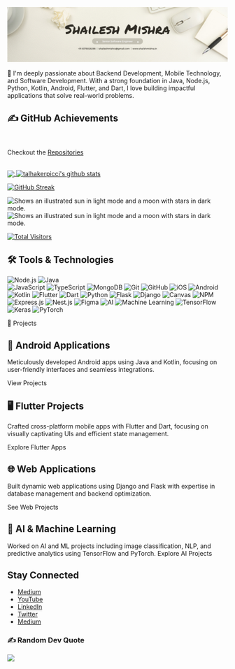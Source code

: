 [<img src='https://github.com/ishaileshmishra/ishaileshmishra/blob/master/icons/Shailesh%20Mishra.png'>](https://github.com/ishaileshmishra)


<!-- [<img src='https://github.com/ishaileshmishra/ishaileshmishra/blob/master/icons/shailesh-mishra_64468120.png' alt='Java' width='1200'>](https://github.com/ishaileshmishra) -->

🚀 I'm deeply passionate about Backend Development, Mobile Technology, and Software Development. With a strong foundation in Java, Node.js, Python, Kotlin, Android, Flutter, and Dart, I love building impactful applications that solve real-world problems.

## ✍️ GitHub Achievements 

<br>

Checkout the [Repositories](https://github.com/ishaileshmishra?tab=repositories&q=&type=&language=&sort=stargazers)

<br>

<a href="https://github.com/ishaileshmishra/ishaileshmishra">
  <img align="center" src="https://github-readme-stats.vercel.app/api/top-langs/?username=ishaileshmishra&hide=html,gdscript,roff,latte,qml,asp,swift,objective-c,kotlin,shell,java,css,scss,javascript,c,c%2B%2B,c%23,batchfile,cmake,ruby&theme=dark&hide_langs_below=1" />
</a>

<a href="https://github.com/ishaileshmishra/ishaileshmishra">
  <img align="center" src="https://github-readme-stats.vercel.app/api?username=ishaileshmishra&show_icons=true&theme=radical&line_height=27&title_color=fff&icon_color=79ff97&text_color=9f9f9f&bg_color=151515" alt="talhakerpicci's github stats" />
</a>

[![GitHub Streak](https://github-readme-streak-stats-weld-one.vercel.app?user=ishaileshmishra&theme=gruvbox_duo&hide_border=true)](https://ishaileshmishra.medium.com/)


<picture>
  <source media="(prefers-color-scheme: dark)" srcset="https://raw.githubusercontent.com/ishaileshmishra/github-stats/master/generated/overview.svg#gh-dark-mode-only">
  <source media="(prefers-color-scheme: light)" srcset="https://raw.githubusercontent.com/ishaileshmishra/github-stats/master/generated/overview.svg#gh-light-mode-only">
  <img alt="Shows an illustrated sun in light mode and a moon with stars in dark mode." src="https://user-images.githubusercontent.com/25423296/163456779-a8556205-d0a5-45e2-ac17-42d089e3c3f8.png">
</picture>

<picture>
  <source media="(prefers-color-scheme: dark)" srcset="https://raw.githubusercontent.com/ishaileshmishra/github-stats/master/generated/languages.svg#gh-dark-mode-only">
  <source media="(prefers-color-scheme: light)" srcset="https://raw.githubusercontent.com/ishaileshmishra/github-stats/master/generated/languages.svg#gh-light-mode-only">
  <img alt="Shows an illustrated sun in light mode and a moon with stars in dark mode." src="https://user-images.githubusercontent.com/25423296/163456779-a8556205-d0a5-45e2-ac17-42d089e3c3f8.png">
</picture>



[![Total Visitors](https://visitor-badge.laobi.icu/badge?page_id=ishaileshmishra)](https://github.com/ishaileshmishra)

## 🛠️ Tools & Technologies

![Node.js](https://img.shields.io/badge/node.js-339933?style=for-the-badge&logo=node-dot-js&logoColor=white) 
![Java](https://img.shields.io/badge/java-%23ED8B00.svg?style=for-the-badge&logo=java&logoColor=white)  
![JavaScript](https://img.shields.io/badge/javascript-%23323330.svg?style=for-the-badge&logo=javascript&logoColor=%23F7DF1E) 
![TypeScript](https://img.shields.io/badge/typescript-%23007ACC.svg?style=for-the-badge&logo=typescript&logoColor=white)
![MongoDB](https://img.shields.io/badge/MongoDB-%234ea94b.svg?style=for-the-badge&logo=mongodb&logoColor=white)
![Git](https://img.shields.io/badge/git-%23F05033.svg?style=for-the-badge&logo=git&logoColor=white) 
![GitHub](https://img.shields.io/badge/github-%23181717.svg?style=for-the-badge&logo=github&logoColor=white) 
![iOS](https://img.shields.io/badge/iOS-000000?style=for-the-badge&logo=ios&logoColor=white)
![Android](https://img.shields.io/badge/Android-3DDC84?style=for-the-badge&logo=android&logoColor=white)
![Kotlin](https://img.shields.io/badge/kotlin-%230095D5.svg?style=for-the-badge&logo=kotlin&logoColor=white) 
![Flutter](https://img.shields.io/badge/flutter-%2302569B.svg?style=for-the-badge&logo=flutter&logoColor=white)
![Dart](https://img.shields.io/badge/dart-%230175C2.svg?style=for-the-badge&logo=dart&logoColor=white) 
![Python](https://img.shields.io/badge/python-3670A0?style=for-the-badge&logo=python&logoColor=ffdd54) 
![Flask](https://img.shields.io/badge/flask-%23000.svg?style=for-the-badge&logo=flask&logoColor=white) 
![Django](https://img.shields.io/badge/django-%23092E20.svg?style=for-the-badge&logo=django&logoColor=white) 
![Canvas](https://img.shields.io/badge/Canvas-%2300C4CC.svg?style=for-the-badge&logo=canvas&logoColor=white) 
![NPM](https://img.shields.io/badge/NPM-%23000000.svg?style=for-the-badge&logo=npm&logoColor=white) 
![Express.js](https://img.shields.io/badge/express.js-%23404d59.svg?style=for-the-badge&logo=express&logoColor=%2361DAFB) 
![Nest.js](https://img.shields.io/badge/nestjs-%23E0234E.svg?style=for-the-badge&logo=nestjs&logoColor=white) 
![Figma](https://img.shields.io/badge/figma-%23F24E1E.svg?style=for-the-badge&logo=figma&logoColor=white)
![AI](https://img.shields.io/badge/AI-%2300B4D8.svg?style=for-the-badge&logo=artificial-intelligence&logoColor=white)
![Machine Learning](https://img.shields.io/badge/machine%20learning-%234285F4.svg?style=for-the-badge&logo=machine-learning&logoColor=white)
![TensorFlow](https://img.shields.io/badge/tensorflow-%23FF6F00.svg?style=for-the-badge&logo=tensorflow&logoColor=white) 
![Keras](https://img.shields.io/badge/keras-%23D00000.svg?style=for-the-badge&logo=keras&logoColor=white) 
![PyTorch](https://img.shields.io/badge/pytorch-%23EE4C2C.svg?style=for-the-badge&logo=pytorch&logoColor=white) 



🚀 Projects

## 📱 Android Applications
Meticulously developed Android apps using Java and Kotlin, focusing on user-friendly interfaces and seamless integrations.

View Projects
## 🖥️ Flutter Projects
Crafted cross-platform mobile apps with Flutter and Dart, focusing on visually captivating UIs and efficient state management.

Explore Flutter Apps
## 🌐 Web Applications
Built dynamic web applications using Django and Flask with expertise in database management and backend optimization.

See Web Projects
## 🤖 AI & Machine Learning
Worked on AI and ML projects including image classification, NLP, and predictive analytics using TensorFlow and PyTorch. Explore AI Projects



## Stay Connected

- [Medium](https://ishaileshmishra.medium.com)
- [YouTube](https://www.youtube.com/@ishaileshmishra)
- [LinkedIn](www.linkedin.com/in/ishaileshmishra)
- [Twitter](https://www.twitter.com/shaileshmisra)
- [Medium](https://medium.com/@ishaileshmishra)

### ✍️ Random Dev Quote
![](https://quotes-github-readme.vercel.app/api?type=horizontal&theme=light)
